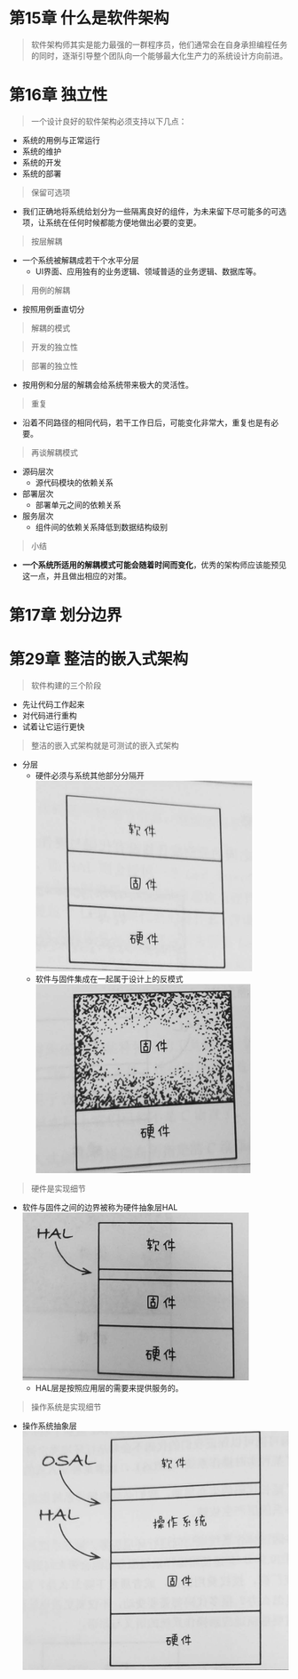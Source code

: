# 第15章 什么是软件架构

> 软件架构师其实是能力最强的一群程序员，他们通常会在自身承担编程任务的同时，逐渐引导整个团队向一个能够最大化生产力的系统设计方向前进。

# 第16章 独立性

> 一个设计良好的软件架构必须支持以下几点：

+ 系统的用例与正常运行
+ 系统的维护
+ 系统的开发
+ 系统的部署

> 保留可选项

+ 我们正确地将系统给划分为一些隔离良好的组件，为未来留下尽可能多的可选项，让系统在任何时候都能方便地做出必要的变更。

> 按层解耦

+ 一个系统被解耦成若干个水平分层
  + UI界面、应用独有的业务逻辑、领域普适的业务逻辑、数据库等。

> 用例的解耦

+ 按照用例垂直切分

> 解耦的模式

> 开发的独立性

> 部署的独立性

+ 按用例和分层的解耦会给系统带来极大的灵活性。

> 重复	

+ 沿着不同路径的相同代码，若干工作日后，可能变化非常大，重复也是有必要。

> 再谈解耦模式

+ 源码层次
  + 源代码模块的依赖关系
+ 部署层次
  + 部署单元之间的依赖关系
+ 服务层次
  + 组件间的依赖关系降低到数据结构级别

> 小结

+ **一个系统所适用的解耦模式可能会随着时间而变化**，优秀的架构师应该能预见这一点，并且做出相应的对策。

# 第17章 划分边界

# 第29章 整洁的嵌入式架构

> 软件构建的三个阶段

+ 先让代码工作起来
+ 对代码进行重构
+ 试着让它运行更快

> 整洁的嵌入式架构就是可测试的嵌入式架构

+ 分层
  + 硬件必须与系统其他部分分隔开![1676288940723](image/第5部分软件架构/1676288940723.png)
  + 软件与固件集成在一起属于设计上的反模式![1676288927441](image/第5部分软件架构/1676288927441.png)

> 硬件是实现细节

+ 软件与固件之间的边界被称为硬件抽象层HAL![1676290089849](image/第5部分软件架构/1676290089849.png)
  + HAL层是按照应用层的需要来提供服务的。

> 操作系统是实现细节

+ 操作系统抽象层![1676294126796](image/第5部分软件架构/1676294126796.png)
